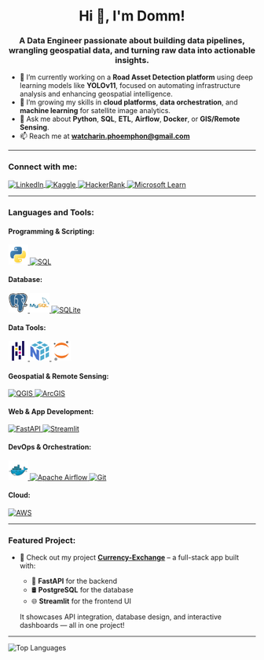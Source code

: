 <h1 align="center">Hi 👋, I'm Domm!</h1>
<h3 align="center">A Data Engineer passionate about building data pipelines, wrangling geospatial data, and turning raw data into actionable insights.</h3>

- 🔭 I’m currently working on a **Road Asset Detection platform** using deep learning models like **YOLOv11**, focused on automating infrastructure analysis and enhancing geospatial intelligence.
- 🌱 I’m growing my skills in **cloud platforms**, **data orchestration**, and **machine learning** for satellite image analytics.
- 💬 Ask me about **Python**, **SQL**, **ETL**, **Airflow**, **Docker**, or **GIS/Remote Sensing**.
- 📫 Reach me at **watcharin.phoemphon@gmail.com**

---

<h3 align="left">Connect with me:</h3>
<p align="left">
  <a href="https://linkedin.com/in/watcharin-p-27130716b" target="_blank">
    <img align="center" src="https://raw.githubusercontent.com/rahuldkjain/github-profile-readme-generator/master/src/images/icons/Social/linked-in-alt.svg" alt="LinkedIn" height="30" width="40" />
  </a>
  <a href="https://kaggle.com/watcharinphoemphon" target="_blank">
    <img align="center" src="https://raw.githubusercontent.com/rahuldkjain/github-profile-readme-generator/master/src/images/icons/Social/kaggle.svg" alt="Kaggle" height="30" width="40" />
  </a>
  <a href="https://www.hackerrank.com/watcharin_phoem1" target="_blank">
    <img align="center" src="https://raw.githubusercontent.com/rahuldkjain/github-profile-readme-generator/master/src/images/icons/Social/hackerrank.svg" alt="HackerRank" height="30" width="40" />
  </a>
  <a href="https://learn.microsoft.com/en-us/users/domwatcharin/" target="_blank">
    <img align="center" src="https://upload.wikimedia.org/wikipedia/commons/4/44/Microsoft_logo.svg" alt="Microsoft Learn" height="30" width="40" />
  </a>
</p>

---

<h3 align="left">Languages and Tools:</h3>

<!-- Programming & Scripting -->
<h4 align="left">Programming & Scripting:</h4>
<p align="left">
  <a href="https://www.python.org" target="_blank" rel="noreferrer">
    <img src="https://raw.githubusercontent.com/devicons/devicon/master/icons/python/python-original.svg" alt="Python" width="40" height="40"/>
  </a>
  <a href="https://www.w3schools.com/sql/" target="_blank" rel="noreferrer">
    <img src="https://logowik.com/content/uploads/images/azure-sql-database6354.jpg" alt="SQL" width="40" height="40"/>
  </a>
</p>

<!-- Database -->
<h4 align="left">Database:</h4>
<p align="left">
  <a href="https://www.postgresql.org/" target="_blank" rel="noreferrer">
    <img src="https://raw.githubusercontent.com/devicons/devicon/master/icons/postgresql/postgresql-original.svg" alt="PostgreSQL" width="40" height="40"/>
  </a>
  <a href="https://www.mysql.com/" target="_blank" rel="noreferrer">
    <img src="https://raw.githubusercontent.com/devicons/devicon/master/icons/mysql/mysql-original-wordmark.svg" alt="MySQL" width="40" height="40"/>
  </a>
  <a href="https://www.sqlite.org/" target="_blank" rel="noreferrer">
    <img src="https://www.vectorlogo.zone/logos/sqlite/sqlite-icon.svg" alt="SQLite" width="40" height="40"/>
  </a>
</p>

<!-- Data Tools -->
<h4 align="left">Data Tools:</h4>
<p align="left">
  <a href="https://pandas.pydata.org/" target="_blank" rel="noreferrer">
    <img src="https://raw.githubusercontent.com/devicons/devicon/master/icons/pandas/pandas-original.svg" alt="Pandas" width="40" height="40"/>
  </a>
  <a href="https://numpy.org/" target="_blank" rel="noreferrer">
    <img src="https://raw.githubusercontent.com/devicons/devicon/master/icons/numpy/numpy-original.svg" alt="NumPy" width="40" height="40"/>
  </a>
  <a href="https://jupyter.org/" target="_blank" rel="noreferrer">
    <img src="https://raw.githubusercontent.com/devicons/devicon/master/icons/jupyter/jupyter-original.svg" alt="Jupyter" width="40" height="40"/>
  </a>
</p>

<!-- Geospatial & Remote Sensing -->
<h4 align="left">Geospatial & Remote Sensing:</h4>
<p align="left">
  <a href="https://qgis.org/" target="_blank" rel="noreferrer">
    <img src="https://qgis.org/styleguide/visual/qgis-logo.svg" alt="QGIS" width="40" height="40"/>
  </a>
  <a href="https://www.esri.com/en-us/arcgis/products/index" target="_blank" rel="noreferrer">
    <img src="https://upload.wikimedia.org/wikipedia/commons/d/df/ArcGIS_logo.png" alt="ArcGIS" width="40" height="40"/>
  </a>
</p>

<!-- Web & App Development -->
<h4 align="left">Web & App Development:</h4>
<p align="left">
  <a href="https://fastapi.tiangolo.com/" target="_blank" rel="noreferrer">
    <img src="https://cdn.worldvectorlogo.com/logos/fastapi.svg" alt="FastAPI" width="40" height="40"/>
  </a>
  <a href="https://streamlit.io/" target="_blank" rel="noreferrer">
    <img src="https://upload.wikimedia.org/wikipedia/commons/7/77/Streamlit-logo-primary-colormark-darktext.png" alt="Streamlit" width="40" height="40"/>
  </a>
</p>

<!-- DevOps & Orchestration -->
<h4 align="left">DevOps & Orchestration:</h4>
<p align="left">
  <a href="https://www.docker.com/" target="_blank" rel="noreferrer">
    <img src="https://raw.githubusercontent.com/devicons/devicon/master/icons/docker/docker-original.svg" alt="Docker" width="40" height="40"/>
  </a>
  <a href="https://airflow.apache.org/" target="_blank" rel="noreferrer">
    <img src="https://upload.wikimedia.org/wikipedia/commons/d/de/AirflowLogo.png" alt="Apache Airflow" width="100" height="40"/>
  </a>
  <a href="https://git-scm.com/" target="_blank" rel="noreferrer">
    <img src="https://www.vectorlogo.zone/logos/git-scm/git-scm-icon.svg" alt="Git" width="40" height="40"/>
  </a>
</p>

<!-- Cloud -->
<h4 align="left">Cloud:</h4>
<p align="left">
  <a href="https://aws.amazon.com/" target="_blank" rel="noreferrer">
    <img src="https://cdn.worldvectorlogo.com/logos/amazon-web-services-2.svg" alt="AWS" width="40" height="40"/>
  </a>
</p>

---

<h3 align="left">Featured Project:</h3>

- 🚀 Check out my project [**Currency-Exchange**](https://github.com/DomWatcharin/Currency-Exchange.git) – a full-stack app built with:  
  - 🧠 **FastAPI** for the backend  
  - 🛢️ **PostgreSQL** for the database  
  - 🌐 **Streamlit** for the frontend UI  
  
  It showcases API integration, database design, and interactive dashboards — all in one project!

---

<p><img align="left" src="https://github-readme-stats.vercel.app/api/top-langs?username=domwatcharin&show_icons=true&locale=en&layout=compact" alt="Top Languages" /></p>
